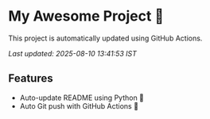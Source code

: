 # My Awesome Project 🚀

This project is automatically updated using GitHub Actions.

_Last updated: 2025-08-10 13:41:53 IST_

## Features
- Auto-update README using Python 🐍
- Auto Git push with GitHub Actions 🤖

